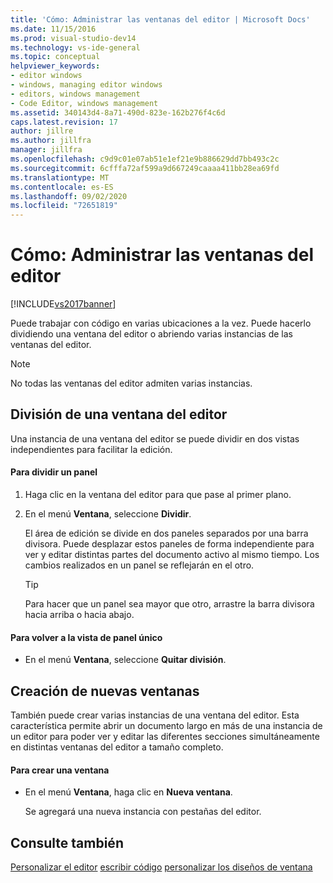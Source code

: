 ```yaml
---
title: 'Cómo: Administrar las ventanas del editor | Microsoft Docs'
ms.date: 11/15/2016
ms.prod: visual-studio-dev14
ms.technology: vs-ide-general
ms.topic: conceptual
helpviewer_keywords:
- editor windows
- windows, managing editor windows
- editors, windows management
- Code Editor, windows management
ms.assetid: 340143d4-8a71-490d-823e-162b276f4c6d
caps.latest.revision: 17
author: jillre
ms.author: jillfra
manager: jillfra
ms.openlocfilehash: c9d9c01e07ab51e1ef21e9b886629dd7bb493c2c
ms.sourcegitcommit: 6cfffa72af599a9d667249caaaa411bb28ea69fd
ms.translationtype: MT
ms.contentlocale: es-ES
ms.lasthandoff: 09/02/2020
ms.locfileid: "72651819"
---
```

# <a name="how-to-manage-editor-windows"></a>Cómo: Administrar las ventanas del editor
[!INCLUDE[vs2017banner](../includes/vs2017banner.md)]

Puede trabajar con código en varias ubicaciones a la vez. Puede hacerlo dividiendo una ventana del editor o abriendo varias instancias de las ventanas del editor.

> [!NOTE]
> No todas las ventanas del editor admiten varias instancias.

## <a name="splitting-an-editor-window"></a>División de una ventana del editor
 Una instancia de una ventana del editor se puede dividir en dos vistas independientes para facilitar la edición.

#### <a name="to-split-a-pane"></a>Para dividir un panel

1. Haga clic en la ventana del editor para que pase al primer plano.

2. En el menú **Ventana**, seleccione **Dividir**.

     El área de edición se divide en dos paneles separados por una barra divisora. Puede desplazar estos paneles de forma independiente para ver y editar distintas partes del documento activo al mismo tiempo. Los cambios realizados en un panel se reflejarán en el otro.

    > [!TIP]
    > Para hacer que un panel sea mayor que otro, arrastre la barra divisora hacia arriba o hacia abajo.

#### <a name="to-return-to-single-pane-view"></a>Para volver a la vista de panel único

- En el menú **Ventana**, seleccione **Quitar división**.

## <a name="creating-new-windows"></a>Creación de nuevas ventanas
 También puede crear varias instancias de una ventana del editor. Esta característica permite abrir un documento largo en más de una instancia de un editor para poder ver y editar las diferentes secciones simultáneamente en distintas ventanas del editor a tamaño completo.

#### <a name="to-create-a-new-window"></a>Para crear una ventana

- En el menú **Ventana**, haga clic en **Nueva ventana**.

     Se agregará una nueva instancia con pestañas del editor.

## <a name="see-also"></a>Consulte también
 [Personalizar el editor](../ide/customizing-the-editor.md) [escribir código](../ide/writing-code-in-the-code-and-text-editor.md) [personalizar los diseños de ventana](../ide/customizing-window-layouts-in-visual-studio.md)
